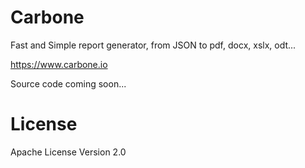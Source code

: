 # Carbone
Fast and Simple report generator, from JSON to pdf, docx, xslx, odt...

https://www.carbone.io

Source code coming soon...

# License

Apache License Version 2.0
